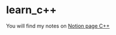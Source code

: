 # learn_c++ 
You will find my notes on [Notion page C++](https://www.notion.so/C-97599eaad6b64f5eb488efc41d4ca15e)
